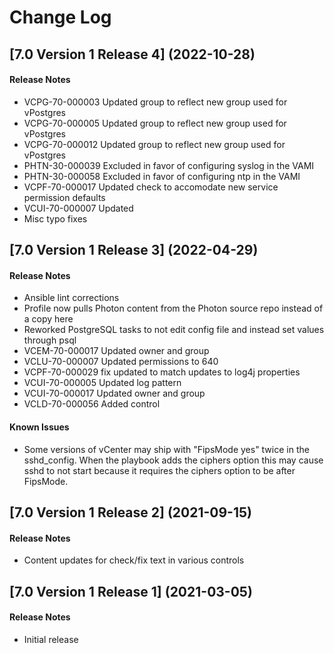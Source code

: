 # Change Log

## [7.0 Version 1 Release 4] (2022-10-28)

#### Release Notes
- VCPG-70-000003 Updated group to reflect new group used for vPostgres
- VCPG-70-000005 Updated group to reflect new group used for vPostgres
- VCPG-70-000012 Updated group to reflect new group used for vPostgres
- PHTN-30-000039 Excluded in favor of configuring syslog in the VAMI
- PHTN-30-000058 Excluded in favor of configuring ntp in the VAMI
- VCPF-70-000017 Updated check to accomodate new service permission defaults
- VCUI-70-000007 Updated
- Misc typo fixes

## [7.0 Version 1 Release 3] (2022-04-29)

#### Release Notes
- Ansible lint corrections
- Profile now pulls Photon content from the Photon source repo instead of a copy here
- Reworked PostgreSQL tasks to not edit config file and instead set values through psql
- VCEM-70-000017 Updated owner and group
- VCLU-70-000007 Updated permissions to 640
- VCPF-70-000029 fix updated to match updates to log4j properties
- VCUI-70-000005 Updated log pattern
- VCUI-70-000017 Updated owner and group
- VCLD-70-000056 Added control

#### Known Issues
- Some versions of vCenter may ship with "FipsMode yes" twice in the sshd_config. When the playbook adds the ciphers option this may cause sshd to not start because it requires the ciphers option to be after FipsMode.

## [7.0 Version 1 Release 2] (2021-09-15)

#### Release Notes
- Content updates for check/fix text in various controls

## [7.0 Version 1 Release 1] (2021-03-05)

#### Release Notes
- Initial release
